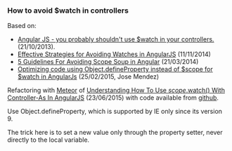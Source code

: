 ### How to avoid $watch in controllers

Based on:
* [Angular JS - you probably shouldn't use $watch in your controllers. ](http://www.benlesh.com/2013/10/title.html) (21/10/2013).
* [Effective Strategies for Avoiding Watches in AngularJS](https://www.accelebrate.com/blog/effective-strategies-avoiding-watches-angularjs/) (11/11/2014)
* [5 Guidelines For Avoiding Scope Soup in Angular](http://www.technofattie.com/2014/03/21/five-guidelines-for-avoiding-scope-soup-in-angular.html) (21/03/2014)
* [ Optimizing code using Object.defineProperty instead of $scope for $watch in AngularJs](http://www.jomendez.com/2015/02/25/optimizing-code-object-defineproperty-scope-watch-angularjs/) (25/02/2015, Jose Mendez)

Refactoring with [Meteor](https://www.meteor.com/) of [Understanding How To Use $scope.$watch() With Controller-As In AngularJS](http://www.bennadel.com/blog/2852-understanding-how-to-use-scope-watch-with-controller-as-in-angularjs.htm) (23/06/2015) with code available from [github](https://github.com/bennadel/JavaScript-Demos/tree/master/demos/watch-controller-as-angularjs).

Use Object.defineProperty, which is supported by IE only since its version 9.

The trick here is to set a new value only through the property setter, never directly to the local variable. 
